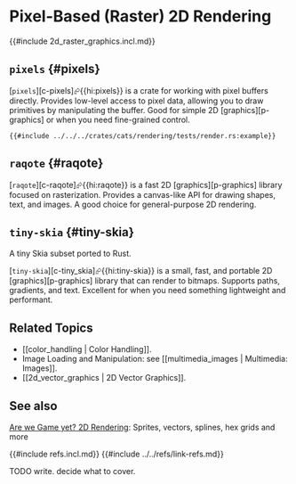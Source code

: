 # Pixel-Based (Raster) 2D Rendering

{{#include 2d_raster_graphics.incl.md}}

## `pixels` {#pixels}

[`pixels`][c-pixels]⮳{{hi:pixels}} is a crate for working with pixel buffers directly. Provides low-level access to pixel data, allowing you to draw primitives by manipulating the buffer. Good for simple 2D [graphics][p-graphics] or when you need fine-grained control.

```rust,editable
{{#include ../../../crates/cats/rendering/tests/render.rs:example}}
```

## `raqote` {#raqote}

[`raqote`][c-raqote]⮳{{hi:raqote}} is a fast 2D [graphics][p-graphics] library focused on rasterization. Provides a canvas-like API for drawing shapes, text, and images. A good choice for general-purpose 2D rendering.

## `tiny-skia` {#tiny-skia}

A tiny Skia subset ported to Rust.

[`tiny-skia`][c-tiny_skia]⮳{{hi:tiny-skia}} is a small, fast, and portable 2D [graphics][p-graphics] library that can render to bitmaps. Supports paths, gradients, and text. Excellent for when you need something lightweight and performant.

## Related Topics

- [[color_handling | Color Handling]].
- Image Loading and Manipulation: see [[multimedia_images | Multimedia: Images]].
- [[2d_vector_graphics | 2D Vector Graphics]].

## See also

[Are we Game yet? 2D Rendering](https://arewegameyet.rs/ecosystem/2drendering/): Sprites, vectors, splines, hex grids and more

{{#include refs.incl.md}}
{{#include ../../refs/link-refs.md}}

<div class="hidden">
TODO write. decide what to cover.
</div>
